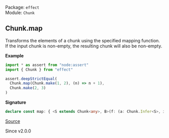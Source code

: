 Package: `effect`<br />
Module: `Chunk`<br />

## Chunk.map

Transforms the elements of a chunk using the specified mapping function.
If the input chunk is non-empty, the resulting chunk will also be non-empty.

**Example**

```ts
import * as assert from "node:assert"
import { Chunk } from "effect"

assert.deepStrictEqual(
  Chunk.map(Chunk.make(1, 2), (n) => n + 1),
  Chunk.make(2, 3)
)
```

**Signature**

```ts
declare const map: { <S extends Chunk<any>, B>(f: (a: Chunk.Infer<S>, i: number) => B): (self: S) => Chunk.With<S, B>; <A, B>(self: NonEmptyChunk<A>, f: (a: A, i: number) => B): NonEmptyChunk<B>; <A, B>(self: Chunk<A>, f: (a: A, i: number) => B): Chunk<B>; }
```

[Source](https://github.com/Effect-TS/effect/tree/main/packages/effect/src/Chunk.ts#L935)

Since v2.0.0
